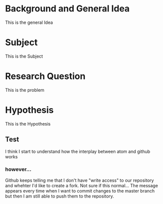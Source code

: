 # Background and General Idea
This is the general Idea

# Subject
This is the Subject

# Research Question
This is the problem

# Hypothesis
This is the Hypothesis

## Test
I think I start to understand how the interplay between atom and github works

### however...
Github keeps telling me that I don't have "write access" to our repository and whehter I'd like to create a fork. Not sure if this normal... The message appears every time when I want to commit changes to the master branch but then I am still able to push them to the repository. 
